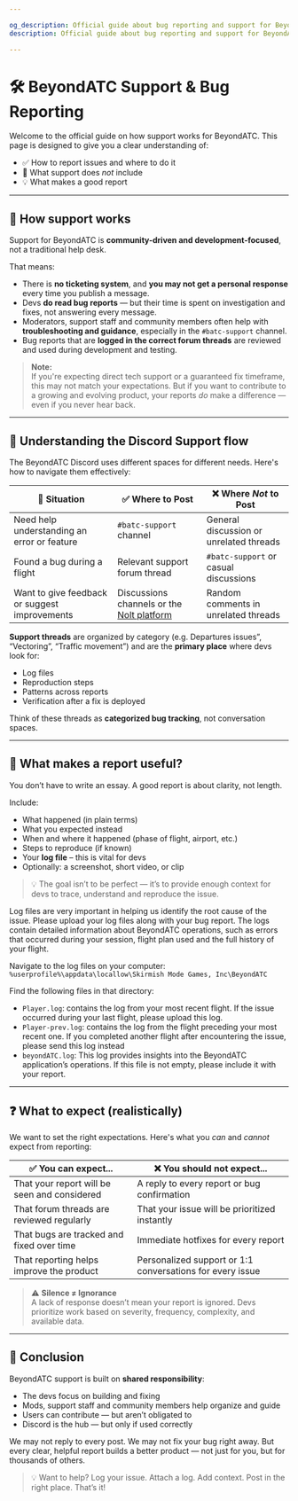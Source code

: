 ```yaml
---

og_description: Official guide about bug reporting and support for BeyondATC. An overview of how support and bug reporting work, including best practices, expectations, and how to contribute effectively during early access.
description: Official guide about bug reporting and support for BeyondATC. An overview of how support and bug reporting work, including best practices, expectations, and how to contribute effectively during early access.

---
```


# 🛠️ BeyondATC Support & Bug Reporting

Welcome to the official guide on how support works for BeyondATC. This page is designed to give you a clear understanding of:

- ✅ How to report issues and where to do it  
- 🚫 What support does *not* include  
- 💡 What makes a good report  

---

## 📌 How support works

Support for BeyondATC is **community-driven and development-focused**, not a traditional help desk.

That means:

- There is **no ticketing system**, and **you may not get a personal response** every time you publish a message.
- Devs **do read bug reports** — but their time is spent on investigation and fixes, not answering every message.
- Moderators, support staff and community members often help with **troubleshooting and guidance**, especially in the `#batc-support` channel.
- Bug reports that are **logged in the correct forum threads** are reviewed and used during development and testing.

> **Note:**  
> If you're expecting direct tech support or a guaranteed fix timeframe, this may not match your expectations. But if you want to contribute to a growing and evolving product, your reports *do* make a difference — even if you never hear back.

---

## 🧭 Understanding the Discord Support flow

The BeyondATC Discord uses different spaces for different needs. Here's how to navigate them effectively:

| 🧩 Situation                                  | ✅ Where to Post               | ❌ Where *Not* to Post                    |
|----------------------------------------------|----------------------------------|-------------------------------------------|
| Need help understanding an error or feature  | `#batc-support` channel          | General discussion or unrelated threads   |
| Found a bug during a flight                  | Relevant support forum thread    | `#batc-support` or casual discussions     |
| Want to give feedback or suggest improvements| Discussions channels or the [Nolt platform](https://beyondatc.nolt.io) | Random comments in unrelated threads      |

**Support threads** are organized by category (e.g. Departures issues”, “Vectoring”, “Traffic movement”) and are the **primary place** where devs look for:

- Log files  
- Reproduction steps  
- Patterns across reports  
- Verification after a fix is deployed

Think of these threads as **categorized bug tracking**, not conversation spaces.

---

## 📄 What makes a report useful?

You don’t have to write an essay. A good report is about clarity, not length.

Include:

- What happened (in plain terms)
- What you expected instead
- When and where it happened (phase of flight, airport, etc.)
- Steps to reproduce (if known)
- Your **log file** – this is vital for devs
- Optionally: a screenshot, short video, or clip

> 💡 The goal isn’t to be perfect — it’s to provide enough context for devs to trace, understand and reproduce the issue.

Log files are very important in helping us identify the root cause of the issue. Please upload your log files along with your bug report. The logs contain detailed information about BeyondATC operations, such as errors that occurred during your session, flight plan used and the full history of your flight.

Navigate to the log files on your computer:  
```%userprofile%\appdata\locallow\Skirmish Mode Games, Inc\BeyondATC```

Find the following files in that directory:

- ```Player.log```: contains the log from your most recent flight. If the issue occurred during your last flight, please upload this log.
- ```Player-prev.log```: contains the log from the flight preceding your most recent one. If you completed another flight after encountering the issue, please send this log instead
- ```beyondATC.log```: This log provides insights into the BeyondATC application’s operations. If this file is not empty, please include it with your report.

---

## ❓ What to expect (realistically)

We want to set the right expectations. Here's what you *can* and *cannot* expect from reporting:

| ✅ You can expect...                           | ❌ You should not expect...                    |
|------------------------------------------------|------------------------------------------------|
| That your report will be seen and considered   | A reply to every report or bug confirmation    |
| That forum threads are reviewed regularly      | That your issue will be prioritized instantly  |
| That bugs are tracked and fixed over time      | Immediate hotfixes for every report            |
| That reporting helps improve the product       | Personalized support or 1:1 conversations for every issue     |

> ⚠️ **Silence ≠ Ignorance**  
> A lack of response doesn’t mean your report is ignored. Devs prioritize work based on severity, frequency, complexity, and available data.

---

## 🤝 Conclusion

BeyondATC support is built on **shared responsibility**:

- The devs focus on building and fixing  
- Mods, support staff and community members help organize and guide  
- Users can contribute — but aren’t obligated to  
- Discord is the hub — but only if used correctly  

We may not reply to every post. We may not fix your bug right away. But every clear, helpful report builds a better product — not just for you, but for thousands of others.

> 💡 Want to help? Log your issue. Attach a log. Add context. Post in the right place. That’s it!
